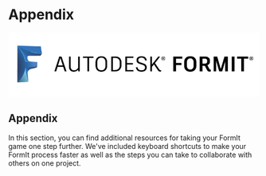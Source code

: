 # Appendix

![](../../../../../.gitbook/assets/b5030b43-df24-4259-ad6a-94bcad61bc78.png)

## Appendix

In this section, you can find additional resources for taking your FormIt game one step further. We've included keyboard shortcuts to make your FormIt process faster as well as the steps you can take to collaborate with others on one project.
